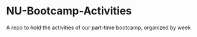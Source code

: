 # NU-Bootcamp-Activities
A repo to hold the activities of our part-time bootcamp, organized by week
